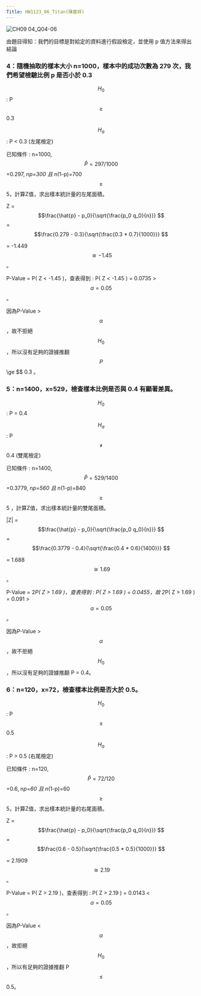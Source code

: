 ```yaml
---
Title: HW1123_06_Titan(陳嘉祥)
---  
```


![CH09 04_Q04-06](https://github.com/user-attachments/assets/5a36269f-6e80-4add-8485-a60c65590010)

由題目得知：我們的目標是對給定的資料進行假設檢定，並使用 p 值方法來得出結論

### 4：隨機抽取的樣本大小 n=1000，樣本中的成功次數為 279 次，我們希望檢驗比例 p 是否小於 0.3 

$$H_0$$ : P $$\ge $$ 0.3 

$$H_a$$ : P < 0.3 (左尾檢定) 

已知條件 : n=1000, $$\hat{P} =297/1000 $$=0.297, n*p=300 且 n*(1-p)=700 $$\ge $$ 5，計算Z值，求出樣本統計量的左尾面積。  

Z = $$\frac{\hat{p} - p_0}{\sqrt{\frac{p_0 q_0}{n}}} $$ = $$\frac{0.279 - 0.3}{\sqrt{\frac{0.3 * 0.7}{1000}}} $$ 

= -1.449 $$\cong -1.45 $$。     

P-Value = P( Z < -1.45 )，查表得到 : P( Z < -1.45 ) = 0.0735 > $$\alpha=0.05 $$。  

因為P-Value > $$\alpha $$，故不拒絕 $$H_{0} $$ ，所以沒有足夠的證據推翻 $$P $$\ge $$ 0.3 。   

### 5：n=1400，x=529，檢查樣本比例是否與 0.4 有顯著差異。

$$H_0$$ : P = 0.4

$$H_a$$ : P $$\ne $$ 0.4 (雙尾檢定)

已知條件 : n=1400, $$\hat{P} =529/1400 $$=0.3779, n*p=560 且 n*(1-p)=840 $$\ge $$ 5 ，計算Z值，求出樣本統計量的雙尾面積。  

|Z| = $$\frac{\hat{p} - p_0}{\sqrt{\frac{p_0 q_0}{n}}} $$ = $$\frac{0.3779 - 0.4}{\sqrt{\frac{0.4 * 0.6}{1400}}} $$ 

= 1.688 $$\cong 1.69 $$。     

P-Value = 2*P( Z > 1.69 )，查表得到 : P( Z > 1.69 ) = 0.0455，故 2*P( Z > 1.69 ) = 0.091 > $$\alpha=0.05 $$。

因為P-Value > $$\alpha $$，故不拒絕 $$H_{0} $$，所以沒有足夠的證據推翻 P = 0.4。   

### 6：n=120，x=72，檢查樣本比例是否大於 0.5。

$$H_0$$ : P $$\le $$ 0.5 
 
$$H_a$$ : P > 0.5 (右尾檢定)  
 
已知條件 : n=120, $$\hat{P} =72/120 $$=0.6, n*p=60 且 n*(1-p)=60 $$\ge $$ 5，計算Z值，求出樣本統計量的右尾面積。  

Z = $$\frac{\hat{p} - p_0}{\sqrt{\frac{p_0 q_0}{n}}} $$ = $$\frac{0.6 - 0.5}{\sqrt{\frac{0.5 * 0.5}{1000}}} $$ 

= 2.1909 $$\cong 2.19 $$。     

P-Value = P( Z > 2.19 )，查表得到 : P( Z > 2.19 ) = 0.0143 < $$\alpha=0.05 $$。

因為P-Value < $$\alpha $$，故拒絕 $$H_{0} $$ ，所以有足夠的證據推翻 P $$\le $$ 0.5。    

